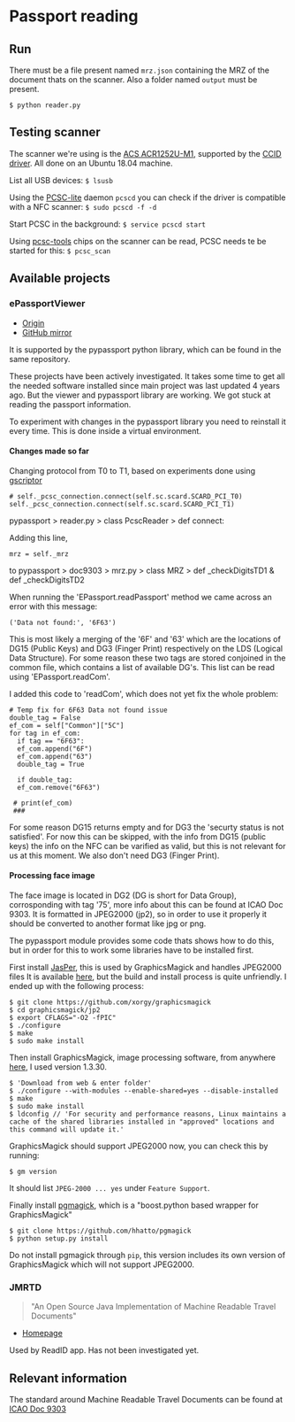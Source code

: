 # Passport reading

## Run

There must be a file present named `mrz.json` containing the MRZ of the document thats on the scanner.
Also a folder named `output` must be present.

```
$ python reader.py
```

## Testing scanner

The scanner we're using is the [ACS ACR1252U-M1](https://www.acs.com.hk/en/products/342/acr1252u-usb-nfc-reader-iii-nfc-forum-certified-reader/), supported by the [CCID driver](https://ccid.apdu.fr/). All done on an Ubuntu 18.04 machine.

List all USB devices: `$ lsusb`

Using the [PCSC-lite](https://pcsclite.apdu.fr/) daemon `pcscd` you can check if the driver is compatible with a NFC scanner:
`$ sudo pcscd -f -d`

Start PCSC in the background:
`$ service pcscd start`

Using [pcsc-tools](http://ludovic.rousseau.free.fr/softwares/pcsc-tools/) chips on the scanner can be read, PCSC needs te be started for this:
`$ pcsc_scan`

## Available projects

### ePassportViewer
- [Origin](https://github.com/andrew867/epassportviewer)
- [GitHub mirror](https://github.com/andrew867/epassportviewer)

It is supported by the pypassport python library, which can be found in the same repository.

These projects have been actively investigated. It takes some time to get all the needed software installed since main project was last updated 4 years ago. But the viewer and pypassport library are working.
We got stuck at reading the passport information.

To experiment with changes in the pypassport library you need to reinstall it every time.
This is done inside a virtual environment.

#### Changes made so far

Changing protocol from T0 to T1, based on experiments done using [gscriptor](ludovic.rousseau.free.fr/softwares/pcsc-tools/)
```
# self._pcsc_connection.connect(self.sc.scard.SCARD_PCI_T0)
self._pcsc_connection.connect(self.sc.scard.SCARD_PCI_T1)
```
pypassport > reader.py > class PcscReader > def connect: 

Adding this line,
```
mrz = self._mrz
```
to pypassport > doc9303 > mrz.py > class MRZ > def _checkDigitsTD1 & def _checkDigitsTD2

When running the 'EPassport.readPassport' method we came across an error with this message:
```
('Data not found:', '6F63')
```
This is most likely a merging of the '6F' and '63' which are the locations of DG15 (Public Keys) and DG3 (Finger Print) respectively on the LDS (Logical Data Structure). For some reason these two tags are stored conjoined in the common file, which contains a list of available DG's. This list can be read using 'EPassport.readCom'.

I added this code to 'readCom', which does not yet fix the whole problem:
```
# Temp fix for 6F63 Data not found issue
double_tag = False
ef_com = self["Common"]["5C"]
for tag in ef_com:
  if tag == "6F63":
  ef_com.append("6F")
  ef_com.append("63")
  double_tag = True
        
  if double_tag:
  ef_com.remove("6F63")
        
 # print(ef_com)
 ###
```

For some reason DG15 returns empty and for DG3 the 'securty status is not satisfied'.
For now this can be skipped, with the info from DG15 (public keys) the info on the NFC can be varified as valid, but this is not relevant for us at this moment. We also don't need DG3 (Finger Print).

#### Processing face image

The face image is located in DG2 (DG is short for Data Group), corrosponding with tag '75', more info about this can be found at ICAO Doc 9303. It is formatted in JPEG2000 (jp2), so in order to use it properly it should be converted to another format like jpg or png.

The pypassport module provides some code thats shows how to do this, but in order for this to work some libraries have to be installed first.

First install [JasPer](http://www.ece.uvic.ca/~frodo/jasper/), this is used by GraphicsMagick and handles JPEG2000 files
It is available [here](https://github.com/mdadams/jasper), but the build and install process is quite unfriendly. I ended up with the following process:

```
$ git clone https://github.com/xorgy/graphicsmagick
$ cd graphicsmagick/jp2
$ export CFLAGS="-O2 -fPIC"
$ ./configure
$ make
$ sudo make install
```

Then install GraphicsMagick, image processing software, from anywhere [here](http://www.graphicsmagick.org/download.html), I used version 1.3.30.
```
$ 'Download from web & enter folder'
$ ./configure --with-modules --enable-shared=yes --disable-installed
$ make
$ sudo make install
$ ldconfig // 'For security and performance reasons, Linux maintains a cache of the shared libraries installed in "approved" locations and this command will update it.'
```

GraphicsMagick should support JPEG2000 now, you can check this by running:
```
$ gm version
```
It should list `JPEG-2000 ... yes` under `Feature Support`.

Finally install [pgmagick](https://github.com/hhatto/pgmagick), which is a "boost.python based wrapper for GraphicsMagick" 
```
$ git clone https://github.com/hhatto/pgmagick
$ python setup.py install
```
Do not install pgmagick through `pip`, this version includes its own version of GraphicsMagick which will not support JPEG2000.

### JMRTD
> "An Open Source Java Implementation of Machine Readable Travel Documents"
- [Homepage](https://jmrtd.org/)

Used by ReadID app.
Has not been investigated yet.

## Relevant information

The standard around Machine Readable Travel Documents can be found at [ICAO Doc 9303](https://www.icao.int/publications/pages/publication.aspx?docnum=9303)
